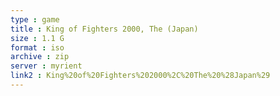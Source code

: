 ```yaml
---
type : game
title : King of Fighters 2000, The (Japan)
size : 1.1 G
format : iso
archive : zip
server : myrient
link2 : King%20of%20Fighters%202000%2C%20The%20%28Japan%29
---
```

